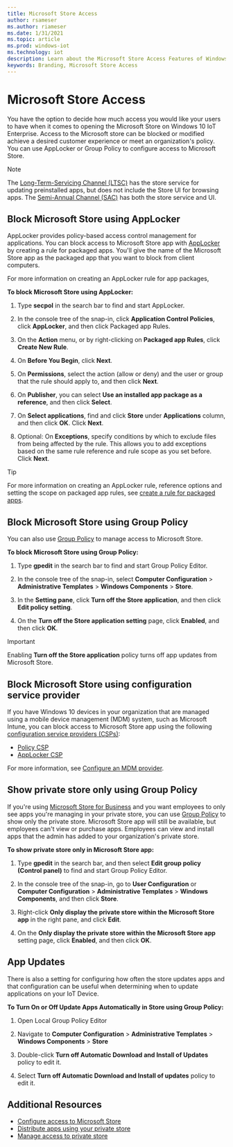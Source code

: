 ```yaml
---
title: Microsoft Store Access
author: rsameser
ms.author: riameser
ms.date: 1/31/2021
ms.topic: article
ms.prod: windows-iot
ms.technology: iot
description: Learn about the Microsoft Store Access Features of Windows 10 IoT Enterprise.
keywords: Branding, Microsoft Store Access
---
```


# Microsoft Store Access
You have the option to decide how much access you would like your users to have when it comes to opening the Microsoft Store on Windows 10 IoT Enterprise. Access to the Microsoft store can be blocked or modified achieve a desired customer experience or meet an organization's policy. You can use AppLocker or Group Policy to configure access to Microsoft Store.

> [!NOTE]
>
> The [Long-Term-Servicing Channel (LTSC)](https://docs.microsoft.com/windows/deployment/update/waas-overview#long-term-servicing-channel) has the store service for updating preinstalled apps, but does not include the Store UI for browsing apps. The [Semi-Annual Channel (SAC)](https://docs.microsoft.com/windows/deployment/update/waas-overview#semi-annual-channel) has both the store service and UI.


## Block Microsoft Store using AppLocker
AppLocker provides policy-based access control management for applications. You can block access to Microsoft Store app with [AppLocker](https://docs.microsoft.com/windows/configuration/stop-employees-from-using-microsoft-store#block-microsoft-store-using-applocker) by creating a rule for packaged apps. You'll give the name of the Microsoft Store app as the packaged app that you want to block from client computers.

For more information on creating an AppLocker rule for app packages,

**To block Microsoft Store using AppLocker:**

1. Type **secpol** in the search bar to find and start AppLocker.

2. In the console tree of the snap-in, click **Application Control Policies**, click **AppLocker**, and then click Packaged app Rules.

3. On the **Action** menu, or by right-clicking on **Packaged app Rules**, click **Create New Rule**.

4. On **Before You Begin**, click **Next**.

5. On **Permissions**, select the action (allow or deny) and the user or group that the rule should apply to, and then click **Next**.

6. On **Publisher**, you can select **Use an installed app package as a reference**, and then click **Select**.

7. On **Select applications**, find and click **Store** under **Applications** column, and then click **OK**. Click **Next**.

8. Optional: On **Exceptions**, specify conditions by which to exclude files from being affected by the rule. This allows you to add exceptions based on the same rule reference and rule scope as you set before. Click **Next**.

> [!TIP]
>
> For more information on creating an AppLocker rule, reference options and setting the scope on packaged app rules, see [create a rule for packaged apps](https://docs.microsoft.com/windows/security/threat-protection/windows-defender-application-control/applocker/create-a-rule-for-packaged-apps).


## Block Microsoft Store using Group Policy
You can also use [Group Policy](https://docs.microsoft.com/windows/configuration/stop-employees-from-using-microsoft-store#block-microsoft-store-using-group-policy) to manage access to Microsoft Store.

**To block Microsoft Store using Group Policy:**

1. Type **gpedit** in the search bar to find and start Group Policy Editor.

2. In the console tree of the snap-in, select **Computer Configuration** > **Administrative Templates** > **Windows Components** > **Store**.

3. In the **Setting pane**, click **Turn off the Store application**, and then click **Edit policy setting**.

4. On the **Turn off the Store application setting** page, click **Enabled**, and then click **OK**.

>[!IMPORTANT]
>
> Enabling **Turn off the Store application** policy turns off app updates from Microsoft Store.

## Block Microsoft Store using configuration service provider
If you have Windows 10 devices in your organization that are managed using a mobile device management (MDM) system, such as Microsoft Intune, you can block access to Microsoft Store app using the following [configuration service providers (CSPs)](https://docs.microsoft.com/windows/configuration/stop-employees-from-using-microsoft-store#block-microsoft-store-using-configuration-service-provider):
* [Policy CSP](https://docs.microsoft.com/windows/client-management/mdm/policy-configuration-service-provider)
* [AppLocker CSP](https://docs.microsoft.com/windows/client-management/mdm/applocker-csp)

For more information, see [Configure an MDM provider](https://docs.microsoft.com/microsoft-store/configure-mdm-provider-microsoft-store-for-business).


## Show private store only using Group Policy
If you're using [Microsoft Store for Business](https://docs.microsoft.com/microsoft-store/microsoft-store-for-business-overview) and you want employees to only see apps you're managing in your private store, you can use [Group Policy](https://docs.microsoft.com/windows/configuration/stop-employees-from-using-microsoft-store#show-private-store-only-using-group-policy) to show only the private store. Microsoft Store app will still be available, but employees can't view or purchase apps. Employees can view and install apps that the admin has added to your organization's private store.

**To show private store only in Microsoft Store app:**

1. Type **gpedit** in the search bar, and then select **Edit group policy (Control panel)** to find and start Group Policy Editor.

2. In the console tree of the snap-in, go to **User Configuration** or **Computer Configuration** > **Administrative Templates** > **Windows Components**, and then click **Store**.

3. Right-click **Only display the private store within the Microsoft Store app** in the right pane, and click **Edit**.

4. On the **Only display the private store within the Microsoft Store app** setting page, click **Enabled**, and then click **OK**.


## App Updates  
There is also a setting for configuring how often the store updates apps and that configuration can be useful when determining when to update applications on your IoT Device.

**To Turn On or Off Update Apps Automatically in Store using Group Policy:**

1. Open Local Group Policy Editor

2. Navigate to **Computer Configuration** > **Administrative Templates** > **Windows Components** > **Store**

3. Double-click **Turn off Automatic Download and Install of Updates** policy to edit it.

4. Select **Turn off Automatic Download and Install of updates** policy to edit it.


## Additional Resources
* [Configure access to Microsoft Store](https://docs.microsoft.com/windows/configuration/stop-employees-from-using-microsoft-store#options-to-configure-access-to-microsoft-store)
* [Distribute apps using your private store](https://docs.microsoft.com/microsoft-store/distribute-apps-from-your-private-store)
* [Manage access to private store](https://docs.microsoft.com/microsoft-store/manage-access-to-private-store)
